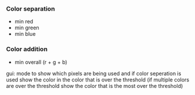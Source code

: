 ### Color separation
- min red
- min green
- min blue
### Color addition
- min overall (r + g + b)



gui: mode to show which pixels are being used and if color seperation is used show the color in the color that is over the threshold (if multiple colors are over the threshold show the color that is the most over the threshold)